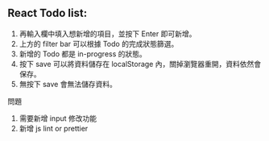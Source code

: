 ## React Todo list:

1. 再輸入欄中填入想新增的項目，並按下 Enter 即可新增。
2. 上方的 filter bar 可以根據 Todo 的完成狀態篩選。
3. 新增的 Todo 都是 in-progress 的狀態。
4. 按下 save 可以將資料儲存在 localStorage 內，關掉瀏覽器重開，資料依然會保存。
5. 無按下 save 會無法儲存資料。

問題

1. 需要新增 input 修改功能
2. 新增 js lint or prettier
